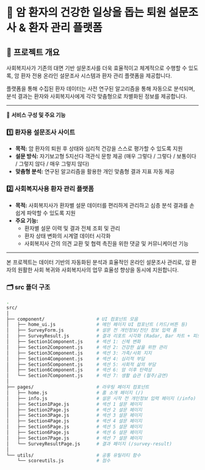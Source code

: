 # 🏥 암 환자의 건강한 일상을 돕는 퇴원 설문조사 & 환자 관리 플랫폼

## 📌 프로젝트 개요
사회복지사가 기존의 대면 기반 설문조사를 더욱 효율적이고 체계적으로 수행할 수 있도록, 암 환자 전용 온라인 설문조사 시스템과 환자 관리 플랫폼을 제공합니다.

플랫폼을 통해 수집된 환자 데이터는 사전 연구된 알고리즘을 통해 자동으로 분석되며, 분석 결과는 환자와 사회복지사에게 각각 맞춤형으로 차별화된 정보를 제공합니다.

---

🚩 **서비스 구성 및 주요 기능**

### 1️⃣ 환자용 설문조사 사이트
- **목적:** 암 환자의 퇴원 후 상태와 심리적 건강을 스스로 평가할 수 있도록 지원
- **설문 방식:** 자기보고형 5지선다 객관식 문항 제공 (매우 그렇다 / 그렇다 / 보통이다 / 그렇지 않다 / 매우 그렇지 않다)
- **맞춤형 분석:** 연구된 알고리즘을 활용한 개인 맞춤형 결과 지표 자동 제공

### 2️⃣ 사회복지사용 환자 관리 플랫폼
- **목적:** 사회복지사가 환자별 설문 데이터를 편리하게 관리하고 심층 분석 결과를 손쉽게 파악할 수 있도록 지원
- **주요 기능:**
  - 환자별 설문 이력 및 결과 전체 조회 및 관리
  - 환자 상태 변화의 시계열 데이터 시각화
  - 사회복지사 간의 의견 교환 및 협력 촉진을 위한 댓글 및 커뮤니케이션 기능

---

본 프로젝트는 데이터 기반의 자동화된 분석과 효율적인 온라인 설문조사 관리로, 암 환자의 원활한 사회 복귀와 사회복지사의 업무 효율성 향상을 동시에 지원합니다.


### 🗂️ src 폴더 구조
```bash
.
src/
│
├── component/                   # UI 컴포넌트 모음
│   ├── home_ui.js               # 메인 페이지 UI 컴포넌트 (카드/버튼 등)
│   ├── SurveyForm.js            # 설문 전 개인정보/진단 정보 입력 폼
│   ├── SurveyResult.js          # 결과 리포트 시각화 (Radar, Bar 차트 + 피드백)
│   ├── Section1Component.js     # 섹션 1: 신체 변화
│   ├── Section2Component.js     # 섹션 2: 건강한 삶을 위한 관리
│   ├── Section3Component.js     # 섹션 3: 가족/사회 지지
│   ├── Section4Component.js     # 섹션 4: 심리적 부담
│   ├── Section5Component.js     # 섹션 5: 사회적 삶의 부담
│   ├── Section6Component.js     # 섹션 6: 암 이후 탄력성
│   └── Section7Component.js     # 섹션 7: 생활 습관 (절주/금연)
│
├── pages/                       # 라우팅 페이지 컴포넌트
│   ├── home.js                  # 홈 소개 페이지 (/)
│   ├── info.js                  # 설문 시작 전 개인정보 입력 페이지 (/info)
│   ├── Section1Page.js          # 섹션 1 설문 페이지
│   ├── Section2Page.js          # 섹션 2 설문 페이지
│   ├── Section3Page.js          # 섹션 3 설문 페이지
│   ├── Section4Page.js          # 섹션 4 설문 페이지
│   ├── Section5Page.js          # 섹션 5 설문 페이지
│   ├── Section6Page.js          # 섹션 6 설문 페이지
│   ├── Section7Page.js          # 섹션 7 설문 페이지
│   └── SurveyResultPage.js      # 결과 페이지 (/survey-result)
│
└── utils/                       # 공통 유틸리티 함수
    └── scoreutils.js            # 점수
